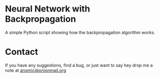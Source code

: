 # Neural Network with Backpropagation

A simple Python script showing how the backpropagation algorithm works.


# Contact

If you have any suggestions, find a bug, or just want to say hey drop me a note at anomic@onionmail.org

